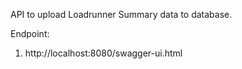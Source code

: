 API to upload Loadrunner Summary data to database.

Endpoint:
1. http://localhost:8080/swagger-ui.html
